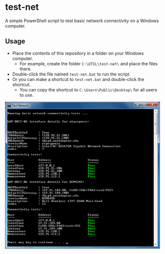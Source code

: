 # test-net

A simple PowerShell script to test basic network connectivity on a Windows computer.

## Usage

* Place the contents of this repository in a folder on your Windows computer.
  - For example, create the folder `C:\UTIL\test-net\` and place the files there.
* Double-click the file named `test-net.bat` to run the script.
* Or you can make a shortcut to `test-net.bat` and double-click the shortcut.
  - You can copy the shortcut to `C:\Users\Public\Desktop\` for all users to use.
 
![screenshot](test-network.png)
